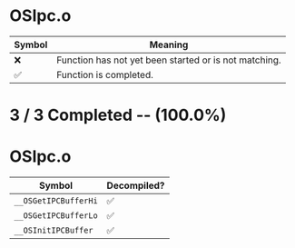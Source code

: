 # OSIpc.o
| Symbol | Meaning 
| ------------- | ------------- 
| :x: | Function has not yet been started or is not matching. 
| :white_check_mark: | Function is completed. 


# 3 / 3 Completed -- (100.0%)
# OSIpc.o
| Symbol | Decompiled? |
| ------------- | ------------- |
| `__OSGetIPCBufferHi` | :white_check_mark: |
| `__OSGetIPCBufferLo` | :white_check_mark: |
| `__OSInitIPCBuffer` | :white_check_mark: |
